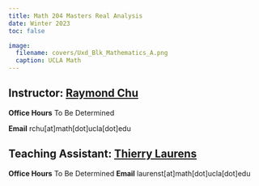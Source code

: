 ```yaml
---
title: Math 204 Masters Real Analysis
date: Winter 2023
toc: false

image:
  filename: covers/Uxd_Blk_Mathematics_A.png
  caption: UCLA Math
---
```


## Instructor: [Raymond Chu](https://raymondchu.netlify.app)

**Office Hours** To Be Determined

**Email** rchu[at]math[dot]ucla[dot]edu

## Teaching Assistant: [Thierry Laurens](https://www.math.ucla.edu/~laurenst/)

**Office Hours** To Be Determined
**Email** laurenst[at]math[dot]ucla[dot]edu
